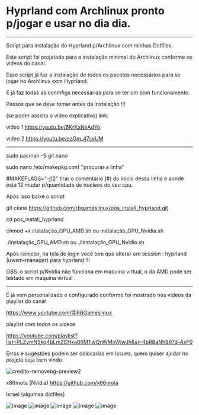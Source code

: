 # Hyprland com Archlinux pronto p/jogar e usar no dia dia.
-----------------------------------------------------------

Script para instalação do Hyprland p/Archlinux com minhas Dotfiles. 

Este script foi projetado para a instalação minimal do Archlinux conforme os videos do canal.

Esse script já faz a instalação de todos os pacotes necessários para se jogar no Archlinux com Hyprland.

E já faz todas as conmfigs necessárias para se ter um bom funcionamento.

Passos que se deve tomar antes da instalação !!!

(se poder assista o video explicativo) link:

video 1 https://youtu.be/6KrKxNsAdYo

video 2 https://youtu.be/ezOm_47syUM

-------------------------------------------------------------

sudo pacman -S git nano

sudo nano /etc/makepkg.conf
"procurar a linha"

#MAKEFLAGS="-j12" tirar o comentario (#) do inicio dessa linha e aonde está 12 mudar p/quantidade
de nucleos do seu cpu.

Após isso baixe  o script 

git clone https://github.com/rbgameslinux/pos_install_hyprland.git

cd pos_install_hyprland

chmod +x instalação_GPU_AMD.sh  ou instalação_GPU_Nvidia.sh

./instalação_GPU_AMD.sh ou ./instalação_GPU_Nvidia.sh

Após reiniciar, na tela de login você tem que alterar em session : hyprland (uwsm-manager) para hyprland !!!

OBS: o script p/Nvidia não funciona em maquina virtual, o da AMD pode ser testado em maquina virtual .

---------------------------------------------------------------

E já vem personalizado e configurado conforme foi mostrado nos videos da playlist do canal 

https://www.youtube.com/@RBGameslinux

playlist com todos os videos 

https://youtube.com/playlist?list=PLZymN5kq4bLm2CHxa06M1lwQnWMoWjwJh&si=4bRBaNhB97d-AxF0

Erros e sugestões podem ser colocadas em Issues, quem quiser ajudar no projeto seja bem vindo.

![credito-removebg-preview2](https://github.com/user-attachments/assets/f2099839-5fed-4495-88b5-7a425b05c747)

x86mota (Nvidia)
https://github.com/x86mota

Israel  (algumas dotfiles)


![image](https://github.com/user-attachments/assets/25fa406d-522a-4fe2-baa6-c0c9c8ff7680)
![image](https://github.com/user-attachments/assets/ebe0ae1b-fc03-4ab4-a7f3-3b484f6513d8)
![image](https://github.com/user-attachments/assets/44e3b450-b8b3-4e60-8503-de84f5d987e9)
![image](https://github.com/user-attachments/assets/9010f5ac-1ac1-47a3-be71-36c72d06702f)
![image](https://github.com/user-attachments/assets/66d0717b-59a7-4603-9e3c-49ae03a2395b)






